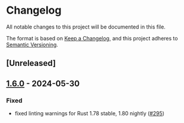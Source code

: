 # Changelog
All notable changes to this project will be documented in this file.

The format is based on [Keep a Changelog](https://keepachangelog.com/en/1.0.0/),
and this project adheres to [Semantic Versioning](https://semver.org/spec/v2.0.0.html).

## [Unreleased]

## [1.6.0](https://github.com/near/borsh-rs/compare/borsh-derive-v1.5.0...borsh-derive-v1.6.0) - 2024-05-30

### Fixed
- fixed linting warnings for Rust 1.78 stable,  1.80 nightly ([#295](https://github.com/near/borsh-rs/pull/295))
